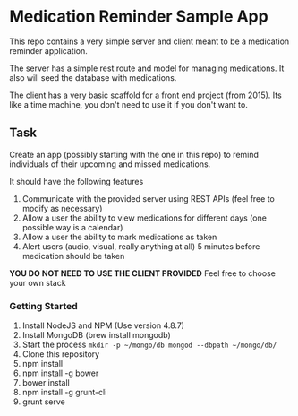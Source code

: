 Medication Reminder Sample App
==============================

This repo contains a very simple server and client meant to be a medication reminder application.

The server has a simple rest route and model for managing medications. It also will seed the database with medications.

The client has a very basic scaffold for a front end project (from 2015). Its like a time machine, you don't need to use it if you don't want to.

## Task

Create an app (possibly starting with the one in this repo) to remind individuals of their upcoming and missed medications.

It should have the following features

1. Communicate with the provided server using REST APIs (feel free to modify as necessary)
1. Allow a user the ability to view medications for different days (one possible way is a calendar)
2. Allow a user the ability to mark medications as taken
3. Alert users (audio, visual, really anything at all) 5 minutes before medication should be taken

**YOU DO NOT NEED TO USE THE CLIENT PROVIDED**
Feel free to choose your own stack

### Getting Started

1. Install NodeJS and NPM (Use version 4.8.7)
2. Install MongoDB (brew install mongodb)
3. Start the process `mkdir -p ~/mongo/db mongod --dbpath ~/mongo/db/`
3. Clone this repository
4. npm install
5. npm install -g bower
5. bower install
6. npm install -g grunt-cli
6. grunt serve
